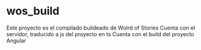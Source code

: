 # wos_build

Este proyecto es el compilado buildeado de Wolrd of Stories
Cuenta con el servidor, traducido a js del proyecto en ts
Cuenta con el build del proyecto Angular